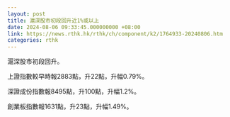 ```yaml
---
layout: post
title: 滬深股市初段回升近1%或以上
date: 2024-08-06 09:33:45.000000000 +08:00
link: https://news.rthk.hk/rthk/ch/component/k2/1764933-20240806.htm
categories: rthk
---
```


滬深股市初段回升。

上證指數較早時報2883點，升22點，升幅0.79%。

深證成份指數報8495點，升100點，升幅1.2%。

創業板指數報1631點，升23點，升幅1.49%。
